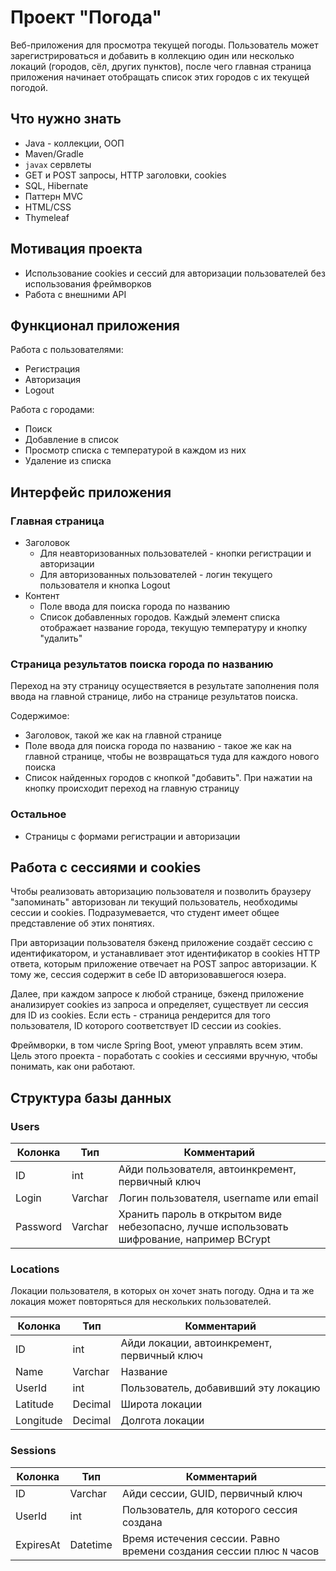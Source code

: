 # Проект "Погода"

Веб-приложения для просмотра текущей погоды. Пользователь может зарегистрироваться и добавить в коллекцию один или несколько локаций (городов, сёл, других пунктов), после чего главная страница приложения начинает отобращать список этих городов с их текущей погодой.

## Что нужно знать

- Java - коллекции, ООП
- Maven/Gradle
- `javax` сервлеты
- GET и POST запросы, HTTP заголовки, cookies
- SQL, Hibernate
- Паттерн MVC
- HTML/CSS
- Thymeleaf

## Мотивация проекта

- Использование cookies и сессий для авторизации пользователей без использования фреймворков
- Работа с внешними API

## Функционал приложения

Работа с пользователями:
- Регистрация
- Авторизация
- Logout

Работа с городами:
- Поиск
- Добавление в список
- Просмотр списка с температурой в каждом из них
- Удаление из списка

## Интерфейс приложения

### Главная страница

- Заголовок
    - Для неавторизованных пользователей - кнопки регистрации и авторизации
    - Для авторизованных пользователей - логин текущего пользователя и кнопка Logout
- Контент
    - Поле ввода для поиска города по названию
    - Список добавленных городов. Каждый элемент списка отображает название города, текущую температуру и кнопку "удалить"

### Страница результатов поиска города по названию

Переход на эту страницу осуществяется в результате заполнения поля ввода на главной странице, либо на странице результатов поиска.

Содержимое:
- Заголовок, такой же как на главной странице
- Поле ввода для поиска города по названию - такое же как на главной странице, чтобы не возвращаться туда для каждого нового поиска
- Список найденных городов с кнопкой "добавить". При нажатии на кнопку происходит переход на главную страницу

### Остальное

- Страницы с формами регистрации и авторизации

## Работа с сессиями и cookies

Чтобы реализовать авторизацию пользователя и позволить браузеру "запоминать" авторизован ли текущий пользователь, необходимы сессии и cookies. Подразумевается, что студент имеет общее представление об этих понятиях.

При авторизации пользователя бэкенд приложение создаёт сессию с идентификатором, и устанавливает этот идентификатор в cookies HTTP ответа, которым приложение отвечает на POST запрос авторизации. К тому же, сессия содержит в себе ID авторизовавшегося юзера.

Далее, при каждом запросе к любой странице, бэкенд приложение анализирует cookies из запроса и определяет, существует ли сессия для ID из cookies. Если есть - страница рендерится для того пользователя, ID которого соответствует ID сессии из cookies.

Фреймворки, в том числе Spring Boot, умеют управлять всем этим. Цель этого проекта - поработать с cookies и сессиями вручную, чтобы понимать, как они работают.

## Структура базы данных

### Users

| Колонка | Тип | Комментарий |
| --- | --- | --- |
| ID | int | Айди пользователя, автоинкремент, первичный ключ |
| Login | Varchar | Логин пользователя, username или email |
| Password | Varchar | Хранить пароль в открытом виде небезопасно, лучше использовать шифрование, например BCrypt |

### Locations

Локации пользователя, в которых он хочет знать погоду. Одна и та же локация может повторяться для нескольких пользователей.

| Колонка | Тип | Комментарий |
| --- | --- | --- |
| ID | int | Айди локации, автоинкремент, первичный ключ |
| Name | Varchar | Название |
| UserId | int | Пользователь, добавивший эту локацию |
| Latitude | Decimal | Широта локации |
| Longitude | Decimal | Долгота локации |

### Sessions

| Колонка | Тип | Комментарий |
| --- | --- | --- |
| ID | Varchar | Айди сессии, GUID, первичный ключ |
| UserId | int | Пользователь, для которого сессия создана |
| ExpiresAt | Datetime | Время истечения сессии. Равно времени создания сессии плюс `N` часов |

